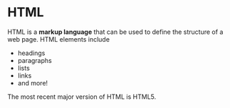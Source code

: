 # HTML

HTML is a **markup language** that can be used to define the structure of a web page. HTML elements include

* headings
* paragraphs
* lists
* links
* and more!

The most recent major version of HTML is HTML5.